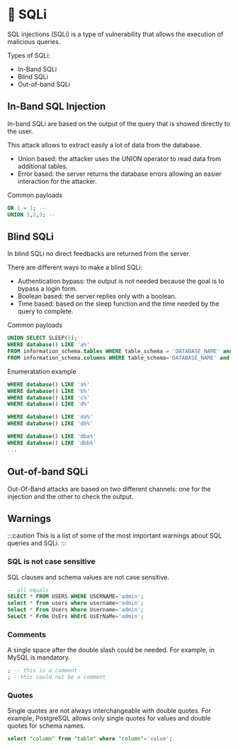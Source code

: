 # 💉 SQLi

SQL injections (SQLi) is a type of vulnerability that allows the execution of malicious queries.

Types of SQLi:

- In-Band SQLi
- Blind SQLi
- Out-of-band SQLi

## In-Band SQL Injection

In-band SQLi are based on the output of the query that is showed directly to the user.

This attack allows to extract easily a lot of data from the database.

- Union based: the attacker uses the UNION operator to read data from additional tables.
- Error based: the server returns the database errors allowing an easier interaction for the attacker.

Common payloads

```sql
OR 1 = 1; --
UNION 1,2,3; --
```

## Blind SQLi

In blind SQLi no direct feedbacks are returned from the server.

There are different ways to make a blind SQLi:

- Authentication bypass: the output is not needed because the goal is to bypass a login form.
- Boolean based: the server replies only with a boolean.
- Time based: based on the sleep function and the time needed by the query to complete.

Common payloads

```sql
UNION SELECT SLEEP(5);--
WHERE database() LIKE 'a%'
FROM information_schema.tables WHERE table_schema = 'DATABASE_NAME' and table_name like 'a%';
FROM information_schema.columns WHERE table_schema='DATABASE_NAME' and table_name='DATABASE_TABLE' and column_name like 'a%';
```

Enumeratation example

```sql
WHERE database() LIKE 'a%'
WHERE database() LIKE 'b%'
WHERE database() LIKE 'c%'
WHERE database() LIKE 'd%'

WHERE database() LIKE 'da%'
WHERE database() LIKE 'db%'

WHERE database() LIKE 'dba%'
WHERE database() LIKE 'dbb%'
...
```

## Out-of-band SQLi

Out-Of-Band attacks are based on two different channels: one for the injection and the other to check the output.

## Warnings

:::caution
This is a list of some of the most important warnings about SQL queries and SQLi.
:::

### SQL is not case sensitive

SQL clauses and schema values are not case sensitive.

```sql
-- all equals
SELECT * FROM USERS WHERE USERNAME='admin';
select * from users where username='admin';
Select * From Users Where Username='admin';
SeLeCt * FrOm UsErs WhErE UsErNaMe='admin';
```

### Comments

A single space after the double slash could be needed.
For example, in MySQL is mandatory.

```sql
; -- this is a comment
; --this could not be a comment
```

### Quotes

Single quotes are not always interchangeable with double quotes.
For example, PostgreSQL allows only single quotes for values and double quotes for schema names.

```sql
select "column" from "table" where "column"='value';
```
